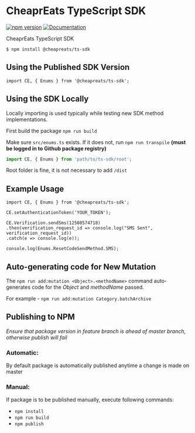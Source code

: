 # CheaprEats TypeScript SDK

[![npm version](https://badge.fury.io/js/%40cheapreats%2Fts-sdk.svg)](https://badge.fury.io/js/%40cheapreats%2Fts-sdk) [![Documentation](https://img.shields.io/badge/docs-js--sdk.cheapreats.com-blue.svg)](https://js-sdk.cheapreats.com/)

CheaprEats TypeScript SDK

```
$ npm install @cheapreats/ts-sdk
```

## Using the Published SDK Version

```
import CE, { Enums } from '@cheapreats/ts-sdk';
```

## Using the SDK Locally

Locally importing is used typically while testing new SDK method implementations.

First build the package `npm run build`

Make sure `src/enums.ts` exists. If it does not, run `npm run transpile` **(must be logged in to Github package registry)**
```typescript
import CE, { Enums } from 'path/to/ts-sdk/root';
```
Root folder is fine, it is not necessary to add `/dist`

## Example Usage

```
import CE, { Enums } from '@cheapreats/ts-sdk';

CE.setAuthenticationToken('YOUR_TOKEN');

CE.Verification.sendSms(12508574718)
.then(verification_request_id => console.log("SMS Sent", verification_request_id))
.catch(e => console.log(e));

console.log(Enums.ResetCodeSendMethod.SMS);
```

## Auto-generating code for New Mutation 

The `npm run add:mutation <Object>.<methodName>` command auto-generates code for the *Object* and *methodName* passed.

For example - `npm run add:mutation Category.batchArchive`

## Publishing to NPM

*Ensure that package version in feature branch is ahead of master branch, otherwise publish will fail*

### Automatic:

By default package is automatically published anytime a change is made on master

### Manual:

If package is to be published manually, execute following commands:

* `npm install`
* `npm run build`
* `npm publish`
